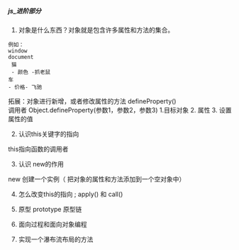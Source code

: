 ##### js_进阶部分
1. 对象是什么东西？对象就是包含许多属性和方法的集合。
```
例如：
window
document
 猫 
 - 颜色 -抓老鼠
车
- 价格- 飞驰
```
拓展：对象进行新增，或者修改属性的方法  defineProperty()  
调用者 Object.defineProperty(参数1，参数2，参数3) 1.目标对象  2. 属性  3. 设置属性的值

2. 认识this关键字的指向

this指向函数的调用者

3. 认识 new的作用

new 创建一个实例（ 把对象的属性和方法添加到一个空对象中）

4. 怎么改变this的指向 ; apply()  和 call() 

5. 原型 prototype  原型链  

6. 面向过程和面向对象编程

7. 实现一个瀑布流布局的方法


